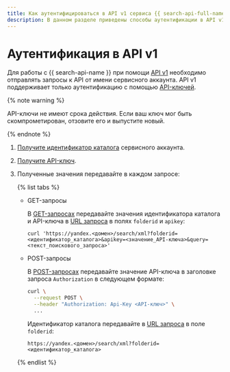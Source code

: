 ```yaml
---
title: Как аутентифицироваться в API v1 сервиса {{ search-api-full-name }}
description: В данном разделе приведены способы аутентификации в API v1 сервиса {{ search-api-name }}.
---
```


# Аутентификация в API v1

Для работы с {{ search-api-name }} при помощи [API v1](../concepts/index.md#api-v1) необходимо отправлять запросы к API от имени сервисного аккаунта. API v1 поддерживает только аутентификацию с помощью [API-ключей](../../iam/concepts/authorization/api-key.md).

{% note warning %}

API-ключи не имеют срока действия. Если ваш ключ мог быть скомпрометирован, отзовите его и выпустите новый. 

{% endnote %}

1. [Получите идентификатор каталога](../../resource-manager/operations/folder/get-id.md) сервисного аккаунта.
1. [Получите API-ключ](../../iam/operations/api-key/create.md).
1. Полученные значения передавайте в каждом запросе:

    {% list tabs %}

    - GET-запросы

      В [GET-запросах](../concepts/get-request.md) передавайте значения идентификатора каталога и API-ключа в [URL запроса](../concepts/get-request.md#get-request-format) в полях `folderid` и `apikey`:
   
      ```text
      curl 'https://yandex.<домен>/search/xml?folderid=<идентификатор_каталога>&apikey=<значение_API-ключа>&query=<текст_поискового_запроса>'
      ```

    - POST-запросы

      В [POST-запросах](../concepts/post-request.md) передавайте значение API-ключа в заголовке запроса `Authorization` в следующем формате:

      ```bash
      curl \
        --request POST \
        --header "Authorization: Api-Key <API-ключ>" \
        ...
      ```

      Идентификатор каталога передавайте в [URL запроса](../concepts/post-request.md#post-request-format) в поле `folderid`:

      ```text
      https://yandex.<домен>/search/xml?folderid=<идентификатор_каталога>
      ```

    {% endlist %}
